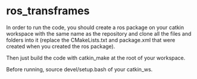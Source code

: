 # ros_transframes

In order to run the code, you should create a ros package on your catkin workspace with the same name as the repository and clone all the files and folders into it (replace the CMakeLists.txt and package.xml that were created when you created the ros package).

Then just build the code with catkin_make at the root of your workspace.

Before running, source devel/setup.bash of your catkin_ws.
